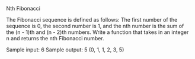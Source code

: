 
Nth Fibonacci

The Fibonacci sequence is defined as follows: 
The first number of the sequence is 0, the second number is 1, and the nth number is the sum of the (n - 1)th and (n - 2)th numbers. Write a function that takes in an integer n and returns the nth Fibonacci number.

Sample input: 6
Sample output: 5 (0, 1, 1, 2, 3, 5)
